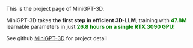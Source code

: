 This is the project page of MiniGPT-3D.

MiniGPT-3D takes **the first step in efficient 3D-LLM**, training with **<span style="color: green;">47.8M</span>** learnable parameters in just **<span style="color: green;">26.8 hours on a single RTX 3090 GPU!</span></h3>**

See github [MiniGPT-3D](https://github.com/TangYuan96/MiniGPT-3D) for project detail